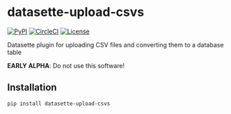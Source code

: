 # datasette-upload-csvs

[![PyPI](https://img.shields.io/pypi/v/datasette-upload-csvs.svg)](https://pypi.org/project/datasette-upload-csvs/)
[![CircleCI](https://circleci.com/gh/simonw/datasette-upload-csvs.svg?style=svg)](https://circleci.com/gh/simonw/datasette-upload-csvs)
[![License](https://img.shields.io/badge/license-Apache%202.0-blue.svg)](https://github.com/simonw/datasette-upload-csvs/blob/master/LICENSE)

Datasette plugin for uploading CSV files and converting them to a database table

**EARLY ALPHA**: Do not use this software!

## Installation

    pip install datasette-upload-csvs
